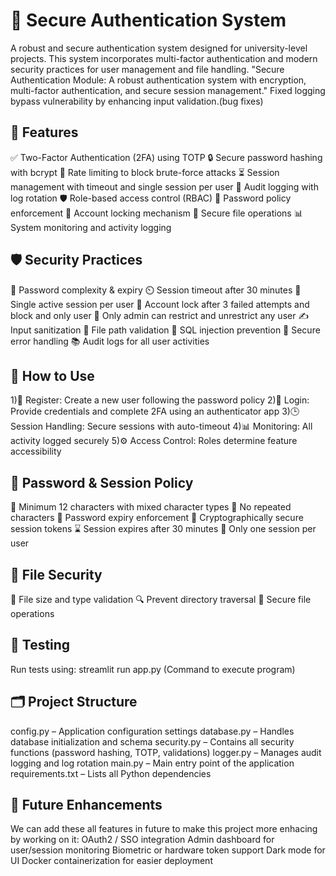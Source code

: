 # 🔐 Secure Authentication System
A robust and secure authentication system designed for university-level projects. This system incorporates multi-factor authentication and modern security practices for user management and file handling.
"Secure Authentication Module: A robust authentication system with encryption, multi-factor authentication, and secure session management."
Fixed logging bypass vulnerability by enhancing input validation.(bug fixes)

## 🧰 Features
✅ Two-Factor Authentication (2FA) using TOTP
🔒 Secure password hashing with bcrypt
🚫 Rate limiting to block brute-force attacks
⏳ Session management with timeout and single session per user
📝 Audit logging with log rotation
🛡️ Role-based access control (RBAC)
🧩 Password policy enforcement
🧱 Account locking mechanism
📁 Secure file operations
📊 System monitoring and activity logging

## 🛡️ Security Practices
🔐 Password complexity & expiry
⏲️ Session timeout after 30 minutes
🔄 Single active session per user
🚷 Account lock after 3 failed attempts and block and only user 
🚫 Only admin can restrict and unrestrict any user
✍️ Input sanitization
🧭 File path validation
🧼 SQL injection prevention
🧾 Secure error handling
📚 Audit logs for all user activities

## 🧪 How to Use
1)📝 Register: Create a new user following the password policy
2)🔐 Login: Provide credentials and complete 2FA using an authenticator app
3)🕒 Session Handling: Secure sessions with auto-timeout
4)📊 Monitoring: All activity logged securely
5)⚙️ Access Control: Roles determine feature accessibility

## 🔐 Password & Session Policy
📏 Minimum 12 characters with mixed character types
🚫 No repeated characters
🔄 Password expiry enforcement
🔑 Cryptographically secure session tokens
⌛ Session expires after 30 minutes
🚷 Only one session per user

## 📂 File Security
📎 File size and type validation
🔍 Prevent directory traversal
🧼 Secure file operations

## 🧪 Testing
Run tests using: streamlit run app.py  (Command to execute program)

## 🗂️ Project Structure
config.py – Application configuration settings
database.py – Handles database initialization and schema
security.py – Contains all security functions (password hashing, TOTP, validations)
logger.py – Manages audit logging and log rotation
main.py – Main entry point of the application
requirements.txt – Lists all Python dependencies

## 🧠 Future Enhancements
We can add these all features in future to make this project more enhacing by working on it:
OAuth2 / SSO integration
Admin dashboard for user/session monitoring
Biometric or hardware token support
Dark mode for UI 
Docker containerization for easier deployment
